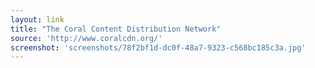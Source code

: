 ```yaml
---
layout: link
title: "The Coral Content Distribution Network"
source: 'http://www.coralcdn.org/'
screenshot: 'screenshots/78f2bf1d-dc0f-48a7-9323-c568bc185c3a.jpg'
---
```


